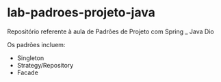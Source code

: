 # lab-padroes-projeto-java
Repositório referente à aula de Padrões de Projeto com Spring _ Java Dio

Os padrões incluem:
- Singleton
- Strategy/Repository
- Facade
